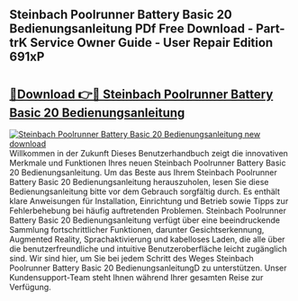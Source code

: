 ## Steinbach Poolrunner Battery Basic 20 Bedienungsanleitung PDf Free Download - Part-trK Service Owner Guide - User Repair Edition 691xP

# <h2><a href="http://df1kwk.blite.top/?on=Steinbach+Poolrunner+Battery+Basic+20+Bedienungsanleitung">🔗Download 👉🔴 Steinbach Poolrunner Battery Basic 20 Bedienungsanleitung</a></h2>

[![Steinbach Poolrunner Battery Basic 20 Bedienungsanleitung new download](https://i.imgur.com/lujVjoI.png)](http://df1kwk.blite.top/?on=Steinbach+Poolrunner+Battery+Basic+20+Bedienungsanleitung)
Willkommen in der Zukunft Dieses Benutzerhandbuch zeigt die innovativen Merkmale und Funktionen Ihres neuen Steinbach Poolrunner Battery Basic 20 Bedienungsanleitung. Um das Beste aus Ihrem Steinbach Poolrunner Battery Basic 20 Bedienungsanleitung herauszuholen, lesen Sie diese Bedienungsanleitung bitte vor dem Gebrauch sorgfältig durch. Es enthält klare Anweisungen für Installation, Einrichtung und Betrieb sowie Tipps zur Fehlerbehebung bei häufig auftretenden Problemen. Steinbach Poolrunner Battery Basic 20 Bedienungsanleitung verfügt über eine beeindruckende Sammlung fortschrittlicher Funktionen, darunter Gesichtserkennung, Augmented Reality, Sprachaktivierung und kabelloses Laden, die alle über die benutzerfreundliche und intuitive Benutzeroberfläche leicht zugänglich sind. Wir sind hier, um Sie bei jedem Schritt des Weges Steinbach Poolrunner Battery Basic 20 BedienungsanleitungD zu unterstützen. Unser Kundensupport-Team steht Ihnen während Ihrer gesamten Reise zur Verfügung.
